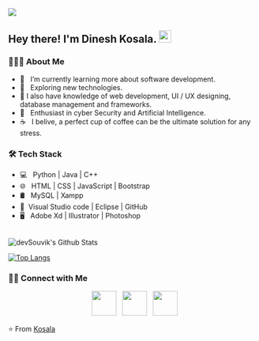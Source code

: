 <img src="https://readme-typing-svg.herokuapp.com?color=%white&center=true&vCenter=true&width=600&height=45&lines=Hi%2C+I'm+Dinesh+Kosala;Software+Engineer+and+UX/UI+Designer;I'm+Student+In+IJSE;Remember+follow+me">

<h2> Hey there! I'm Dinesh Kosala. <img src="https://github.com/souvikguria98/souvikguria98/blob/master/Hi.gif" width="25"></h2>

<h3> 👨🏻‍💻 About Me </h3>

- 🔭 &nbsp; I’m currently learning more about software development. 
- 🤔 &nbsp; Exploring new technologies.
- 💼 I also have knowledge of web development, UI / UX designing, database management and frameworks.
- 🌱 &nbsp; Enthusiast in cyber Security and Artificial Intelligence.
- ☕ &nbsp; I belive, a perfect cup of coffee can be the ultimate solution for any stress. 

<h3>🛠 Tech Stack</h3>

- 💻 &nbsp; Python | Java | C++  
- 🌐 &nbsp; HTML | CSS | JavaScript | Bootstrap 
- 🛢 &nbsp; MySQL | Xampp
- 🔧 &nbsp;Visual Studio code | Eclipse | GitHub
- 🖥 &nbsp; Adobe Xd | Illustrator | Photoshop 

<br>

<img align="center" src="https://github-readme-stats.vercel.app/api?username=connectkosala&include_all_commits=true&count_private=true&show_icons=true&line_height=20&title_color=7A7ADB&icon_color=2234AE&text_color=D3D3D3&bg_color=0,000000,130F40" alt="devSouvik's Github Stats">


[![Top Langs](https://github-readme-stats.vercel.app/api/top-langs/?username=connectkosala&layout=compact&text_color=daf7dc&bg_color=151515)](https://github.com/connectkosala/github-readme-stats)


<h3> 🤝🏻 Connect with Me </h3>

<p align="center">
&nbsp; <a href="https://twitter.com/connectkosala" target="_blank" rel="noopener noreferrer"><img src="https://img.icons8.com/plasticine/100/000000/twitter.png" width="50" /></a>   
&nbsp; <a href="https://www.linkedin.com/in/connectkosala/" target="_blank" rel="noopener noreferrer"><img src="https://img.icons8.com/plasticine/100/000000/linkedin.png" width="50" /></a>
&nbsp; <a href="mailto:kosalasampath2840@gmail.com" target="_blank" rel="noopener noreferrer"><img src="https://img.icons8.com/plasticine/100/000000/gmail.png"  width="50" /></a>
</p>

⭐️ From [Kosala](https://github.com/connectkosala)
